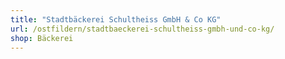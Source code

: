 ```yaml
---
title: "Stadtbäckerei Schultheiss GmbH & Co KG"
url: /ostfildern/stadtbaeckerei-schultheiss-gmbh-und-co-kg/
shop: Bäckerei
---
```

